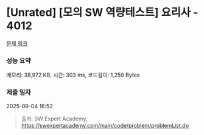 # [Unrated] [모의 SW 역량테스트] 요리사 - 4012 

[문제 링크](https://swexpertacademy.com/main/code/problem/problemDetail.do?contestProbId=AWIeUtVakTMDFAVH) 

### 성능 요약

메모리: 38,972 KB, 시간: 303 ms, 코드길이: 1,259 Bytes

### 제출 일자

2025-09-04 16:52



> 출처: SW Expert Academy, https://swexpertacademy.com/main/code/problem/problemList.do
